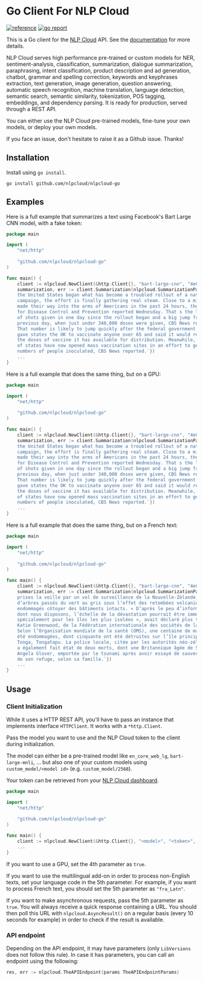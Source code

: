 # Go Client For NLP Cloud

[![reference](https://godoc.org/github.com/nlpcloud/nlpcloud-go/v5?status.svg=)](https://pkg.go.dev/github.com/nlpcloud/nlpcloud-go)
[![go report](https://goreportcard.com/badge/github.com/nlpcloud/nlpcloud-go)](https://goreportcard.com/report/github.com/nlpcloud/nlpcloud-go)

This is a Go client for the [NLP Cloud](https://nlpcloud.io) API. See the [documentation](https://docs.nlpcloud.io) for more details.

NLP Cloud serves high performance pre-trained or custom models for NER, sentiment-analysis, classification, summarization, dialogue summarization, paraphrasing, intent classification, product description and ad generation, chatbot, grammar and spelling correction, keywords and keyphrases extraction, text generation, image generation, question answering, automatic speech recognition, machine translation, language detection, semantic search, semantic similarity, tokenization, POS tagging, embeddings, and dependency parsing. It is ready for production, served through a REST API.

You can either use the NLP Cloud pre-trained models, fine-tune your own models, or deploy your own models.

If you face an issue, don't hesitate to raise it as a Github issue. Thanks!

## Installation

Install using `go install`.

```shell
go install github.com/nlpcloud/nlpcloud-go
```

## Examples

Here is a full example that summarizes a text using Facebook's Bart Large CNN model, with a fake token:

```go
package main

import (
    "net/http"
    
    "github.com/nlpcloud/nlpcloud-go"
)

func main() {
    client := nlpcloud.NewClient(&http.Client{}, "bart-large-cnn", "4eC39HqLyjWDarjtT1zdp7dc", false, "")
    summarization, err := client.Summarization(nlpcloud.SummarizationParams{Text: `One month after
    the United States began what has become a troubled rollout of a national COVID vaccination
    campaign, the effort is finally gathering real steam. Close to a million doses -- over 951,000, to be more exact -- 
    made their way into the arms of Americans in the past 24 hours, the U.S. Centers 
    for Disease Control and Prevention reported Wednesday. That s the largest number 
    of shots given in one day since the rollout began and a big jump from the 
    previous day, when just under 340,000 doses were given, CBS News reported. 
    That number is likely to jump quickly after the federal government on Tuesday 
    gave states the OK to vaccinate anyone over 65 and said it would release all 
    the doses of vaccine it has available for distribution. Meanwhile, a number 
    of states have now opened mass vaccination sites in an effort to get larger 
    numbers of people inoculated, CBS News reported.`})
    ...
}
```

Here is a full example that does the same thing, but on a GPU:

```go
package main

import (
    "net/http"
    
    "github.com/nlpcloud/nlpcloud-go"
)

func main() {
    client := nlpcloud.NewClient(&http.Client{}, "bart-large-cnn", "4eC39HqLyjWDarjtT1zdp7dc", true, "")
    summarization, err := client.Summarization(nlpcloud.SummarizationParams{Text: `One month after
    the United States began what has become a troubled rollout of a national COVID vaccination
    campaign, the effort is finally gathering real steam. Close to a million doses -- over 951,000, to be more exact -- 
    made their way into the arms of Americans in the past 24 hours, the U.S. Centers 
    for Disease Control and Prevention reported Wednesday. That s the largest number 
    of shots given in one day since the rollout began and a big jump from the 
    previous day, when just under 340,000 doses were given, CBS News reported. 
    That number is likely to jump quickly after the federal government on Tuesday 
    gave states the OK to vaccinate anyone over 65 and said it would release all 
    the doses of vaccine it has available for distribution. Meanwhile, a number 
    of states have now opened mass vaccination sites in an effort to get larger 
    numbers of people inoculated, CBS News reported.`})
    ...
}
```

Here is a full example that does the same thing, but on a French text:

```go
package main

import (
    "net/http"
    
    "github.com/nlpcloud/nlpcloud-go"
)

func main() {
    client := nlpcloud.NewClient(&http.Client{}, "bart-large-cnn", "4eC39HqLyjWDarjtT1zdp7dc", true, "fra_Latn")
    summarization, err := client.Summarization(nlpcloud.SummarizationParams{Text: `Sur des images aériennes, 
    prises la veille par un vol de surveillance de la Nouvelle-Zélande, la côte d’une île est bordée 
    d’arbres passés du vert au gris sous l’effet des retombées volcaniques. On y voit aussi des immeubles
    endommagés côtoyer des bâtiments intacts. « D’après le peu d’informations
    dont nous disposons, l’échelle de la dévastation pourrait être immense, 
    spécialement pour les îles les plus isolées », avait déclaré plus tôt 
    Katie Greenwood, de la Fédération internationale des sociétés de la Croix-Rouge.
    Selon l’Organisation mondiale de la santé (OMS), une centaine de maisons ont
    été endommagées, dont cinquante ont été détruites sur l’île principale de
    Tonga, Tongatapu. La police locale, citée par les autorités néo-zélandaises,
    a également fait état de deux morts, dont une Britannique âgée de 50 ans,
    Angela Glover, emportée par le tsunami après avoir essayé de sauver les chiens
    de son refuge, selon sa famille.`})
    ...
}
```

## Usage

### Client Initialization

While it uses a HTTP REST API, you'll have to pass an instance that implements interface `HTTPClient`.
It works with a `*http.Client`.

Pass the model you want to use and the NLP Cloud token to the client during initialization.

The model can either be a pre-trained model like `en_core_web_lg`, `bart-large-mnli`, ... but also one of your custom models using `custom_model/<model id>` (e.g. `custom_model/2568`).

Your token can be retrieved from your [NLP Cloud dashboard](https://nlpcloud.io/home/token).

```go
package main

import (
    "net/http"
    
    "github.com/nlpcloud/nlpcloud-go"
)

func main() {
    client := nlpcloud.NewClient(&http.Client{}, "<model>", "<token>", false, "<language>", false)
    ...
}
```

If you want to use a GPU, set the 4th parameter as `true`.

If you want to use the multilingual add-on in order to process non-English texts, set your language code in the 5th parameter. For example, if you want to process French text, you should set the 5th parameter as `"fra_Latn"`.

If you want to make asynchronous requests, pass the 5th parameter as `true`. You will always receive a quick response containing a URL. You should then poll this URL with `nlpcloud.AsyncResult()` on a regular basis (every 10 seconds for example) in order to check if the result is available.

### API endpoint

Depending on the API endpoint, it may have parameters (only `LibVersions` does not follow this rule).
In case it has parameters, you can call an endpoint using the following:

```go
res, err := nlpcloud.TheAPIEndpoint(params TheAPIEndpointParams)
```
